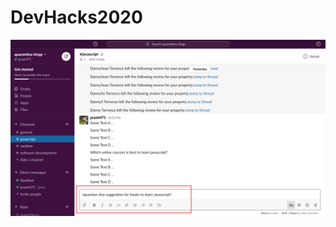 # DevHacks2020

![alt text](https://github.com/prash471/DevHacks2020/blob/master/images/slackChat.png?raw=true)
